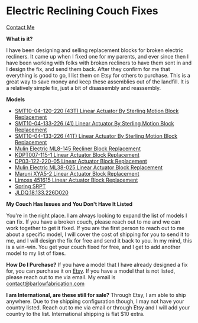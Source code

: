 # Electric Reclining Couch Fixes

[Contact Me](mailto:contact@barlowfabrication.com)

**What is it?**

I have been designing and selling replacement blocks for broken electric recliners. It came up when I fixed one for my parents, and ever since then I have been working with folks with broken recliners to have them sent in and I design the fix, and send them back. After they confirm for me that everything is good to go, I list them on Etsy for others to purchase. This is a great way to save money and keep these assemblies out of the landfill. It is a relatively simple fix, just a bit of disassembly and reassembly.

**Models**

- [SMT10-04-120-220 (43T) Linear Actuator By Sterling Motion Block Replacement](/smt10_120_couch_recliner_fix)
- [SMT10-04-133-226 (41) Linear Actuator By Sterling Motion Block Replacement](/smt10_133_couch_recliner_fix)
- [SMT10-04-133-226 (41T) Linear Actuator By Sterling Motion Block Replacement](/smt10_133_41T_couch_recliner_fix)
- [Mulin Electric ML8-145 Recliner Block Replacement](/mulin_couch_recliner_fix)
- [KDPT007-115-1 Linear Actuator Block Replacement](/kdpt007_115_1_couch_recliner_fix)
- [DP03-122-220-05 Linear Actuator Block Replacement](/dp03_122_220_couch_recliner_fix)
- [Mulin Electric ML38-025 Linear Actuator Block Replacement](/ml38-025_couch_recliner_fix)
- [Maruni XYA5-2 Linear Actuator Block Replacement](/maruni_xya5_2_couch_recliner_fix)
- [Limoss 451615 Linear Actuator Block Replacement](/limoss-451615)
- [Spring SRPT](/spring-srpt.md)
- [JLDQ.18.133.226D020](/jldq-18-133-226d020)

**My Couch Has Issues and You Don't Have It Listed**

You're in the right place. I am always looking to expand the list of models I can fix. If you have a broken couch, please reach out to me and we can work together to get it fixed. If you are the first person to reach out to me about a specific model, I will cover the cost of shipping for you to send it to me, and I will design the fix for free and send it back to you. In my mind, this is a win-win. You get your couch fixed for free, and I get to add another model to my list of fixes.

**How Do I Purchase?**
If you have a model that I have already designed a fix for, you can purchase it on [Etsy](https://www.etsy.com/shop/BarlowFabrication). If you have a model that is not listed, please reach out to me via email. My email is [contact@barlowfabrication.com](mailto:contact@barlowfabrication.com)

**I am International, are these still for sale?**
Through Etsy, I am able to ship anywhere. Due to the shipping configuration though, I may not have your country listed. Reach out to me via email or through Etsy and I will add your country to the list. International shipping is flat $10 extra.

<!-- **I have a 3D Printer, can I print this myself?** -->
<!-- Food for though... -->
